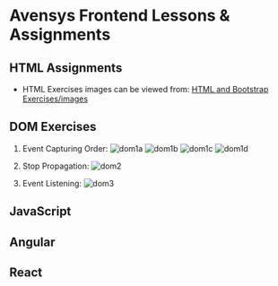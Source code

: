 # Avensys Frontend Lessons & Assignments

## HTML Assignments

- HTML Exercises images can be viewed from: [HTML and Bootstrap Exercises/images](https://github.com/gideonfu55/Avensys-frontend-lessons/tree/master/HTML%20CSS%20and%20Bootstrap%20Exercises/images)

## DOM Exercises

1. Event Capturing Order:
  ![dom1a](https://github.com/gideonfu55/Avensys-frontend-exercises/assets/94817218/9f2721f8-dbe5-4b18-8e26-cf7abbec4fcd)
  ![dom1b](https://github.com/gideonfu55/Avensys-html-exercises/assets/94817218/2ee0257f-243e-4b6c-8729-c12e0a82631e)
  ![dom1c](https://github.com/gideonfu55/Avensys-frontend-exercises/assets/94817218/e09a149d-85f7-4dee-903e-0c72ad14fa9e)
  ![dom1d](https://github.com/gideonfu55/Avensys-frontend-exercises/assets/94817218/651152b8-6e89-4a40-b09f-bcd76f8ec9c2)

2. Stop Propagation:
  ![dom2](https://github.com/gideonfu55/Avensys-html-exercises/assets/94817218/4aaa932e-e98c-4f96-aab0-1860a8ad2a27)

3. Event Listening:
  ![dom3](https://github.com/gideonfu55/Avensys-html-exercises/assets/94817218/edbdea00-44be-4435-8623-434329e498ae)

## JavaScript

## Angular

## React
